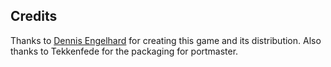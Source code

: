## Credits

Thanks to [Dennis Engelhard](https://dennisengelhard.com/rock-n-roll/) for creating this game and its distribution. Also thanks to Tekkenfede for the packaging for portmaster.

